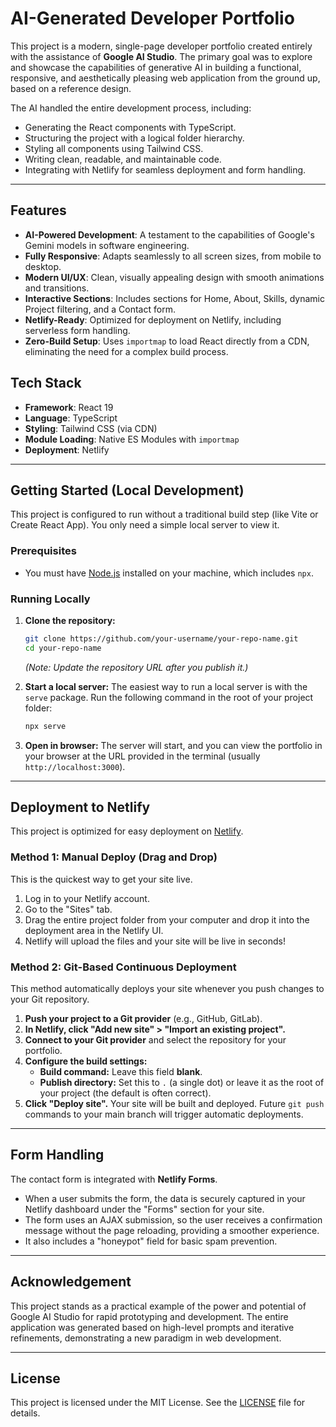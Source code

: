 # AI-Generated Developer Portfolio

This project is a modern, single-page developer portfolio created entirely with the assistance of **Google AI Studio**. The primary goal was to explore and showcase the capabilities of generative AI in building a functional, responsive, and aesthetically pleasing web application from the ground up, based on a reference design.

The AI handled the entire development process, including:
-   Generating the React components with TypeScript.
-   Structuring the project with a logical folder hierarchy.
-   Styling all components using Tailwind CSS.
-   Writing clean, readable, and maintainable code.
-   Integrating with Netlify for seamless deployment and form handling.

---

## Features

-   **AI-Powered Development**: A testament to the capabilities of Google's Gemini models in software engineering.
-   **Fully Responsive**: Adapts seamlessly to all screen sizes, from mobile to desktop.
-   **Modern UI/UX**: Clean, visually appealing design with smooth animations and transitions.
-   **Interactive Sections**: Includes sections for Home, About, Skills, dynamic Project filtering, and a Contact form.
-   **Netlify-Ready**: Optimized for deployment on Netlify, including serverless form handling.
-   **Zero-Build Setup**: Uses `importmap` to load React directly from a CDN, eliminating the need for a complex build process.

## Tech Stack

-   **Framework**: React 19
-   **Language**: TypeScript
-   **Styling**: Tailwind CSS (via CDN)
-   **Module Loading**: Native ES Modules with `importmap`
-   **Deployment**: Netlify

---

## Getting Started (Local Development)

This project is configured to run without a traditional build step (like Vite or Create React App). You only need a simple local server to view it.

### Prerequisites

-   You must have [Node.js](https://nodejs.org/) installed on your machine, which includes `npx`.

### Running Locally

1.  **Clone the repository:**
    ```bash
    git clone https://github.com/your-username/your-repo-name.git
    cd your-repo-name
    ```
    *(Note: Update the repository URL after you publish it.)*

2.  **Start a local server:**
    The easiest way to run a local server is with the `serve` package. Run the following command in the root of your project folder:
    ```bash
    npx serve
    ```

3.  **Open in browser:**
    The server will start, and you can view the portfolio in your browser at the URL provided in the terminal (usually `http://localhost:3000`).

---

## Deployment to Netlify

This project is optimized for easy deployment on [Netlify](https://www.netlify.com/).

### Method 1: Manual Deploy (Drag and Drop)

This is the quickest way to get your site live.

1.  Log in to your Netlify account.
2.  Go to the "Sites" tab.
3.  Drag the entire project folder from your computer and drop it into the deployment area in the Netlify UI.
4.  Netlify will upload the files and your site will be live in seconds!

### Method 2: Git-Based Continuous Deployment

This method automatically deploys your site whenever you push changes to your Git repository.

1.  **Push your project to a Git provider** (e.g., GitHub, GitLab).
2.  **In Netlify, click "Add new site" > "Import an existing project".**
3.  **Connect to your Git provider** and select the repository for your portfolio.
4.  **Configure the build settings:**
    -   **Build command:** Leave this field **blank**.
    -   **Publish directory:** Set this to `.` (a single dot) or leave it as the root of your project (the default is often correct).
5.  **Click "Deploy site".** Your site will be built and deployed. Future `git push` commands to your main branch will trigger automatic deployments.

---

## Form Handling

The contact form is integrated with **Netlify Forms**.
-   When a user submits the form, the data is securely captured in your Netlify dashboard under the "Forms" section for your site.
-   The form uses an AJAX submission, so the user receives a confirmation message without the page reloading, providing a smoother experience.
-   It also includes a "honeypot" field for basic spam prevention.

---

## Acknowledgement

This project stands as a practical example of the power and potential of Google AI Studio for rapid prototyping and development. The entire application was generated based on high-level prompts and iterative refinements, demonstrating a new paradigm in web development.

---

## License

This project is licensed under the MIT License. See the [LICENSE](./LICENSE) file for details.
